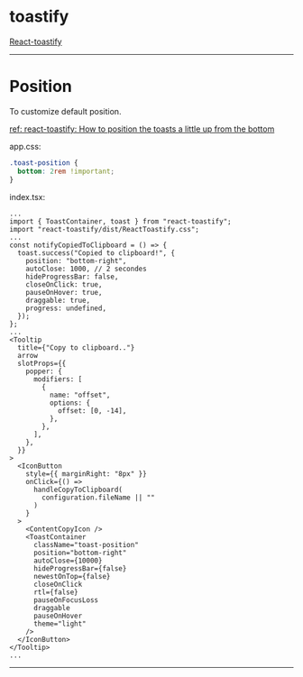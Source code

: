 # toastify

[React-toastify](https://fkhadra.github.io/react-toastify/introduction/)

---

# Position

To customize default position.

[ref: react-toastify: How to position the toasts a little up from the bottom](https://stackoverflow.com/questions/67651570/react-toastify-how-to-position-the-toasts-a-little-up-from-the-bottom)

app.css:

```css
.toast-position {
  bottom: 2rem !important;
}
```

index.tsx:

```tsx
...
import { ToastContainer, toast } from "react-toastify";
import "react-toastify/dist/ReactToastify.css";
...
const notifyCopiedToClipboard = () => {
  toast.success("Copied to clipboard!", {
    position: "bottom-right",
    autoClose: 1000, // 2 secondes
    hideProgressBar: false,
    closeOnClick: true,
    pauseOnHover: true,
    draggable: true,
    progress: undefined,
  });
};
...
<Tooltip
  title={"Copy to clipboard.."}
  arrow
  slotProps={{
    popper: {
      modifiers: [
        {
          name: "offset",
          options: {
            offset: [0, -14],
          },
        },
      ],
    },
  }}
>
  <IconButton
    style={{ marginRight: "8px" }}
    onClick={() =>
      handleCopyToClipboard(
        configuration.fileName || ""
      )
    }
  >
    <ContentCopyIcon />
    <ToastContainer
      className="toast-position"
      position="bottom-right"
      autoClose={10000}
      hideProgressBar={false}
      newestOnTop={false}
      closeOnClick
      rtl={false}
      pauseOnFocusLoss
      draggable
      pauseOnHover
      theme="light"
    />
  </IconButton>
</Tooltip>
...
```

---
